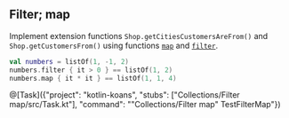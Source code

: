 ## Filter; map

Implement extension functions `Shop.getCitiesCustomersAreFrom()` and `Shop.getCustomersFrom()` using functions
[`map`](https://kotlinlang.org/api/latest/jvm/stdlib/kotlin.collections/kotlin.-iterable/map.html) and
[`filter`](https://kotlinlang.org/api/latest/jvm/stdlib/kotlin.collections/kotlin.-iterable/filter.html).

```kotlin
val numbers = listOf(1, -1, 2)
numbers.filter { it > 0 } == listOf(1, 2)
numbers.map { it * it } == listOf(1, 1, 4)
```

@[Task]({"project": "kotlin-koans", "stubs": ["Collections/Filter map/src/Task.kt"], "command": "\"Collections/Filter map\" TestFilterMap"})